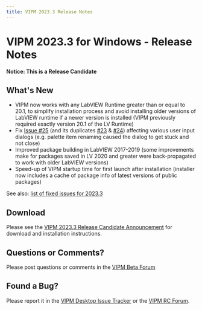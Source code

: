 ```yaml
---
title: VIPM 2023.3 Release Notes
---
```


# VIPM 2023.3 for Windows - Release Notes

**Notice: This is a Release Candidate**

## What's New

- VIPM now works with any LabVIEW Runtime greater than or equal to 20.1, to simplify installation process and avoid installing older versions of LabVIEW runtime if a newer version is installed (VIPM previously required exactly version 20.1 of the LV Runtime)
- Fix [Issue #25](https://github.com/vipm-io/vipm-desktop-issues/issues/25) (and its duplicates [#23](https://github.com/vipm-io/vipm-desktop-issues/issues/23) & [#24](https://github.com/vipm-io/vipm-desktop-issues/issues/24)) affecting various user input dialogs (e.g. palette item renaming caused the dialog to get stuck and not close)
- Improved package building in LabVIEW 2017-2019 (some improvements make for packages saved in LV 2020 and greater were back-propagated to work with older LabVIEW versions)
- Speed-up of VIPM startup time for first launch after installation (installer now includes a cache of package info of latest versions of public packages)

See also: [list of fixed issues for 2023.3](https://github.com/vipm-io/vipm-desktop-issues/milestone/2?closed=1)

## Download

Please see the [VIPM 2023.3 Release Candidate Announcement](https://forums.vipm.io/topic/7493-vipm-2023-q3-for-windows-release-candidate-available/) for download and installation instructions.

## Questions or Comments?

Please post questions or comments in the [VIPM Beta Forum](https://forums.vipm.io/forum/87-vipm-public-beta-discussion-forum/)

## Found a Bug?

Please report it in the [VIPM Desktop Issue Tracker](https://github.com/vipm-io/vipm-desktop-issues) or the [VIPM RC Forum](https://forums.vipm.io/topic/7015-vipm-2023-rc1-for-windows-please-help-us-test-%F0%9F%9A%80/).
